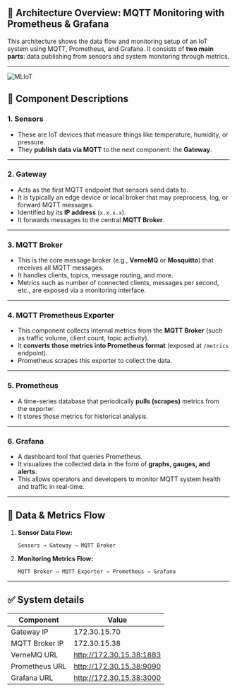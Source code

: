 ## 🧭 **Architecture Overview: MQTT Monitoring with Prometheus & Grafana**

This architecture shows the data flow and monitoring setup of an IoT system using MQTT, Prometheus, and Grafana. It consists of **two main parts**: data publishing from sensors and system monitoring through metrics.

---
![MLIoT](./assets/images/mqtt-visualization.png)

## 🧱 **Component Descriptions**

### 1. **Sensors**

* These are IoT devices that measure things like temperature, humidity, or pressure.
* They **publish data via MQTT** to the next component: the **Gateway**.

---

### 2. **Gateway**

* Acts as the first MQTT endpoint that sensors send data to.
* It is typically an edge device or local broker that may preprocess, log, or forward MQTT messages.
* Identified by its **IP address** (`x.x.x.x`).
* It forwards messages to the central **MQTT Broker**.

---

### 3. **MQTT Broker**

* This is the core message broker (e.g., **VerneMQ** or **Mosquitto**) that receives all MQTT messages.
* It handles clients, topics, message routing, and more.
* Metrics such as number of connected clients, messages per second, etc., are exposed via a monitoring interface.

---

### 4. **MQTT Prometheus Exporter**

* This component collects internal metrics from the **MQTT Broker** (such as traffic volume, client count, topic activity).
* It **converts those metrics into Prometheus format** (exposed at `/metrics` endpoint).
* Prometheus scrapes this exporter to collect the data.

---

### 5. **Prometheus**

* A time-series database that periodically **pulls (scrapes)** metrics from the exporter.
* It stores those metrics for historical analysis.

---

### 6. **Grafana**

* A dashboard tool that queries Prometheus.
* It visualizes the collected data in the form of **graphs, gauges, and alerts**.
* This allows operators and developers to monitor MQTT system health and traffic in real-time.

---

## 🔄 **Data & Metrics Flow**

1. **Sensor Data Flow:**

   ```
   Sensors → Gateway → MQTT Broker
   ```

2. **Monitoring Metrics Flow:**

   ```
   MQTT Broker → MQTT Exporter → Prometheus → Grafana
   ```

---

## ✅ **System details**

| Component      | Value                                                            |
| -------------- | ---------------------------------------------------------------- |
| Gateway IP     | 172.30.15.70 |
| MQTT Broker IP | 172.30.15.38 |
| VerneMQ URL    | http://172.30.15.38:1883 |
| Prometheus URL | http://172.30.15.38:9090 |
| Grafana URL    | http://172.30.15.38:3000 |

